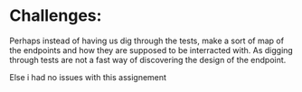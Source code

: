 # Challenges:

Perhaps instead of having us dig through the tests, make a sort of map of the endpoints and how they are supposed to be interracted with. As digging through tests are not a fast way of discovering the design of the endpoint. 

Else i had no issues with this assignement